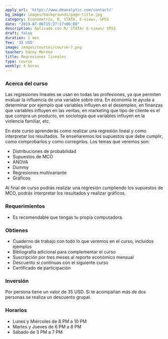 ```yaml
---
apply_url: 'https://www.dmanalytic.com/contact/'
bg_image: images/backgrounds/page-title.jpg
category: Econometría, R, STATA, E-views, SPSS
date: "2019-07-06T15:27:17+06:00"
description: Aplicado con R/ STATA/ E-views/ SPSS
draft: false
duration: 1 mes
fee: '35 USD'
image: images/courses/course-7.png
teacher: Danny Moreno
title: Regresiones lineales
type: course
weekly: 4 horas
---
```


### Acerca del curso

Las regresiones lineales se usan en todas las profesiones, ya que permiten evaluar la influencia de una variable sobre otra. En economía te ayuda a determinar por ejemplo que variables influyen en el desempleo, en finanzas que variables influyen en las ventas, en marketing que tipo de cliente es el que compra un producto, en sociología que variables influyen en la violencia familiar, etc.

En este curso aprenderás como realizar una regresión lineal y como interpretar los resultados.  Te enseñaremos los supuestos que debe cumplir, como comprobarlos y como corregirlos. Los temas que veremos son:

- Distribuciones de probabilidad
- Supuestos de MCO
- ANOVA
- Dummy
- Regresiones multivariante
- Gráficos

Al final de curso podrás realizar una regresión cumpliendo los supuestos de MCO, podrás interpretar los resultados y realizar gráficos.</p>


### Requerimientos

* Es recomendable que tengas tu propia computadora.

### Obtienes

* Cuaderno de trabajo con todo lo que veremos en el curso, incluidos ejemplos
* Bibliografía adicional para complementar el curso
* Suscripción por tres meses al reporte económico mensual
* Descuento si continuas con el siguiente curso
* Certificado de participación


### Inversión

Por persona tiene un valor de 35 USD. Si te acompañan más de dos personas se realiza un descuento grupal.

### Horarios

- Lunes y Miércoles de 8 PM a 10 PM
- Martes y Jueves de 6 PM a 8 PM
- Sábado de 3 PM a 7 PM
